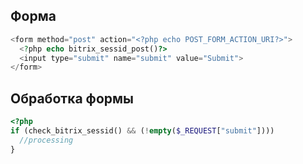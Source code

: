 ## Форма
```php
<form method="post" action="<?php echo POST_FORM_ACTION_URI?>">
  <?php echo bitrix_sessid_post()?>
  <input type="submit" name="submit" value="Submit">
</form>
```

## Обработка формы
```php
<?php 
if (check_bitrix_sessid() && (!empty($_REQUEST["submit"])))
  //processing
}
```